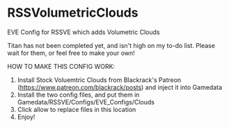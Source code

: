 # RSSVolumetricClouds
EVE Config for RSSVE which adds Volumetric Clouds

Titan has not been completed yet, and isn't high on my to-do list. Please wait for them, or feel free to make your own!

HOW TO MAKE THIS CONFIG WORK:
1. Install Stock Voluemtric Clouds from Blackrack's Patreon (https://www.patreon.com/blackrack/posts) and inject it into Gamedata
2. Install the two config files, and put them in Gamedata/RSSVE/Configs/EVE_Configs/Clouds
3. Click allow to replace files in this location
4. Enjoy!

